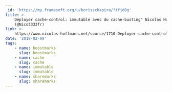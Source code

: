 ```yaml
---
_id: 'https://my.framasoft.org/u/borisschapira/?tfjdOg'
title: >-
    Déployer cache-control: immutable avec du cache-busting" Nicolas Hoffmann
    (@Nico3333fr)
link: >-
    https://www.nicolas-hoffmann.net/source/1710-Deployer-cache-control-immutable-avec-du-cache-busting.html
date: '2018-02-09'
tags:
    - name: boostmarks
      slug: boostmarks
    - name: cache
      slug: cache
    - name: immutable
      slug: immutable
    - name: sharemarks
      slug: sharemarks
---
```


<div class="markdown"><p></p></div>
